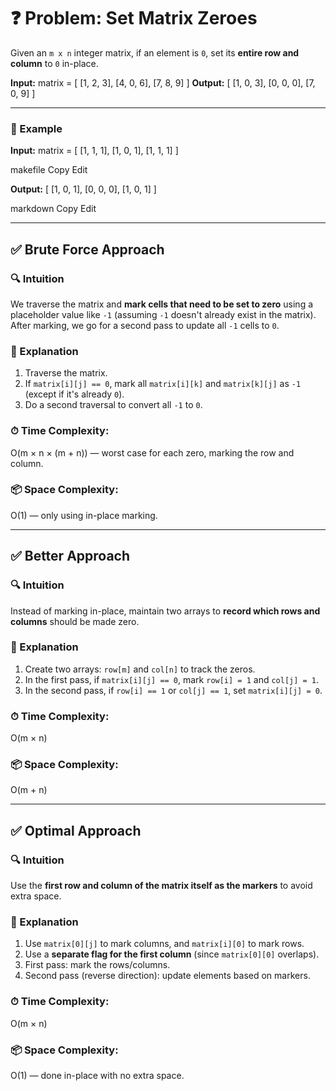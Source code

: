 # ❓ Problem: Set Matrix Zeroes

Given an `m x n` integer matrix, if an element is `0`, set its **entire row and column** to `0` in-place.

**Input:**
matrix = [
[1, 2, 3],
[4, 0, 6],
[7, 8, 9]
]
**Output:**
[
[1, 0, 3],
[0, 0, 0],
[7, 0, 9]
]

---

### 📌 Example

**Input:**
matrix = [
[1, 1, 1],
[1, 0, 1],
[1, 1, 1]
]

makefile
Copy
Edit

**Output:**
[
[1, 0, 1],
[0, 0, 0],
[1, 0, 1]
]

markdown
Copy
Edit

---

## ✅ Brute Force Approach

### 🔍 Intuition
We traverse the matrix and **mark cells that need to be set to zero** using a placeholder value like `-1` (assuming `-1` doesn't already exist in the matrix). After marking, we go for a second pass to update all `-1` cells to `0`.

### 🧠 Explanation
1. Traverse the matrix.
2. If `matrix[i][j] == 0`, mark all `matrix[i][k]` and `matrix[k][j]` as `-1` (except if it's already `0`).
3. Do a second traversal to convert all `-1` to `0`.

### ⏱ Time Complexity:
O(m × n × (m + n)) — worst case for each zero, marking the row and column.

### 📦 Space Complexity:
O(1) — only using in-place marking.

---

## ✅ Better Approach

### 🔍 Intuition
Instead of marking in-place, maintain two arrays to **record which rows and columns** should be made zero.

### 🧠 Explanation
1. Create two arrays: `row[m]` and `col[n]` to track the zeros.
2. In the first pass, if `matrix[i][j] == 0`, mark `row[i] = 1` and `col[j] = 1`.
3. In the second pass, if `row[i] == 1` or `col[j] == 1`, set `matrix[i][j] = 0`.

### ⏱ Time Complexity:
O(m × n)

### 📦 Space Complexity:
O(m + n)

---

## ✅ Optimal Approach

### 🔍 Intuition
Use the **first row and column of the matrix itself as the markers** to avoid extra space.

### 🧠 Explanation
1. Use `matrix[0][j]` to mark columns, and `matrix[i][0]` to mark rows.
2. Use a **separate flag for the first column** (since `matrix[0][0]` overlaps).
3. First pass: mark the rows/columns.
4. Second pass (reverse direction): update elements based on markers.

### ⏱ Time Complexity:
O(m × n)

### 📦 Space Complexity:
O(1) — done in-place with no extra space.